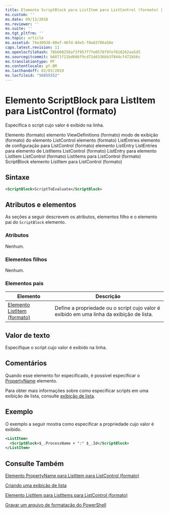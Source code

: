 ```yaml
---
title: Elemento ScriptBlock para ListItem para ListControl (formato) | Microsoft Docs
ms.custom: ''
ms.date: 09/13/2016
ms.reviewer: ''
ms.suite: ''
ms.tgt_pltfrm: ''
ms.topic: article
ms.assetid: 74e30938-00ef-46fd-84e5-f0a83706a50e
caps.latest.revision: 11
ms.openlocfilehash: 76b600256af3f957f7fe0578f9fef810262aa5d5
ms.sourcegitcommit: b6871f21bd666f9cd71dd336bb3f844cf472b56c
ms.translationtype: MT
ms.contentlocale: pt-BR
ms.lasthandoff: 02/03/2019
ms.locfileid: "56855552"
---
```

# <a name="scriptblock-element-for-listitem-for-listcontrol-format"></a>Elemento ScriptBlock para ListItem para ListControl (formato)

Especifica o script cujo valor é exibido na linha.

Elemento (formato) elemento ViewDefinitions (formato) modo de exibição (formato) do elemento ListControl elemento (formato) ListEntries elemento de configuração para ListControl (formato) elemento ListEntry ListEntries para elemento de ListItems ListControl (formato) ListEntry para elemento ListItem ListControl (formato) ListItems para ListControl (formato) ScriptBlock elemento ListItem para ListControl (formato)

## <a name="syntax"></a>Sintaxe

```xml
<ScriptBlock>ScriptToEvaluate</ScriptBlock>
```

## <a name="attributes-and-elements"></a>Atributos e elementos

As seções a seguir descrevem os atributos, elementos filho e o elemento pai do `ScriptBlock` elemento.

### <a name="attributes"></a>Atributos

Nenhum.

### <a name="child-elements"></a>Elementos filhos

Nenhum.

### <a name="parent-elements"></a>Elementos pais

|Elemento|Descrição|
|-------------|-----------------|
|[Elemento ListItem (formato)](./listitem-element-for-listitems-for-listcontrol-format.md)|Define a propriedade ou o script cujo valor é exibido em uma linha da exibição de lista.|

## <a name="text-value"></a>Valor de texto

Especifique o script cujo valor é exibido na linha.

## <a name="remarks"></a>Comentários

Quando esse elemento for especificado, é possível especificar o [PropertyName](./propertyname-element-for-listitem-for-listcontrol-format.md) elemento.

Para obter mais informações sobre como especificar scripts em uma exibição de lista, consulte [exibição de lista](./creating-a-list-view.md).

## <a name="example"></a>Exemplo

O exemplo a seguir mostra como especificar a propriedade cujo valor é exibido.

```xml
<ListItem>
  <ScriptBlock>$_.ProcessName + ":" $_.Id</ScriptBlock>
</ListItem>

```

## <a name="see-also"></a>Consulte Também

[Elemento PropertyName para ListItem para ListControl (formato)](./propertyname-element-for-listitem-for-listcontrol-format.md)

[Criando uma exibição de lista](./creating-a-list-view.md)

[Elemento ListItem para ListItems para ListControl (formato)](./listitem-element-for-listitems-for-listcontrol-format.md)

[Gravar um arquivo de formatação do PowerShell](./writing-a-powershell-formatting-file.md)
